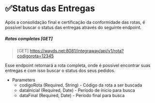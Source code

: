 # ✅Status das Entregas

Após a consolidação final e certificação da conformidade das rotas, é possível buscar o status das entregas através do seguinte endpoint.

##### Rotas completas [GET]

> [GET] https://wayds.net:8081/integraway/api/v1/rota?codigorota=12345

Esse endpoint retornará a rota completa, onde é possivel encontrar suas entregas e com isso buscar o status dos seus pedidos.

* Parameters
    * codigoRota (Required, String) - Código da rota a ser buscada
    * dataInicial (Required, Date) - Período de ínicio para busca
    * dataFinal (Required, Date) - Período final para busca